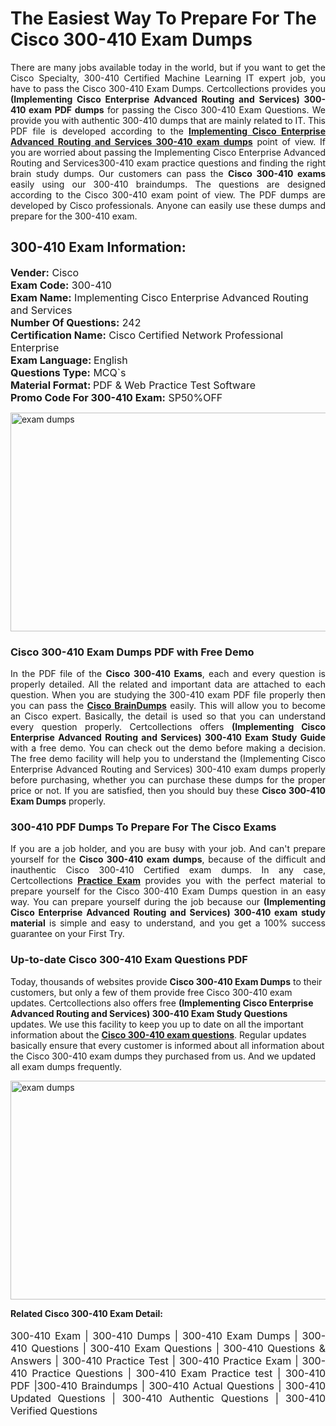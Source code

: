 <h1>The Easiest Way To Prepare For The Cisco 300-410 Exam Dumps</h1> <p style="text-align:justify">There are many jobs available today in the world, but if you want to get the Cisco Specialty, 300-410 Certified Machine Learning IT expert job, you have to pass the Cisco 300-410 Exam Dumps. Certcollections provides you <strong>(Implementing Cisco Enterprise Advanced Routing and Services) 300-410 exam PDF dumps</strong> for passing the Cisco 300-410 Exam Questions. We provide you with authentic 300-410 dumps that are mainly related to IT. This PDF file is developed according to the <a href="https://www.certsofficial.com/cisco/300-410-questions"><strong>Implementing Cisco Enterprise Advanced Routing and Services 300-410 exam dumps</strong></a> point of view. If you are worried about passing the Implementing Cisco Enterprise Advanced Routing and Services300-410 exam practice questions and finding the right brain study dumps. Our customers can pass the <strong>Cisco 300-410 exams </strong>easily using our 300-410 braindumps. The questions are designed according to the Cisco 300-410 exam point of view. The PDF dumps are developed by Cisco professionals. Anyone can easily use these dumps and prepare for the 300-410 exam.</p> <h2><strong>300-410 Exam Information:</strong></h2> <p><span style="font-size:16px"><strong>Vender:</strong> Cisco<br /> <strong>Exam Code:</strong> 300-410<br /> <strong>Exam Name:</strong> Implementing Cisco Enterprise Advanced Routing and Services<br /> <strong>Number Of Questions:</strong> 242<br /> <strong>Certification Name:</strong> Cisco Certified Network Professional Enterprise<br /> <strong>Exam Language: </strong>English<br /> <strong>Questions Type:</strong> MCQ`s<br /> <strong>Material Format: </strong>PDF & Web Practice Test Software<br /> <strong>Promo Code For 300-410 Exam:</strong> SP50%OFF</span></p> <p><a href="https://www.certsofficial.com/cisco/300-410-questions" rel="no-follow"><img alt="exam dumps" src="https://www.certcollections.com/uploads/content/certsofficial.jpg" style="height:350px; width:750px" /></a></p> <h3><strong>Cisco 300-410 Exam Dumps PDF with Free Demo</strong></h3> <p style="text-align:justify">In the PDF file of the <strong>Cisco 300-410 Exams</strong>, each and every question is properly detailed. All the related and important data are attached to each question. When you are studying the 300-410 exam PDF file properly then you can pass the <a href="https://www.certsofficial.com/cisco-dumps"><strong>Cisco BrainDumps</strong></a> easily. This will allow you to become an Cisco expert. Basically, the detail is used so that you can understand every question properly. Certcollections offers <strong>(Implementing Cisco Enterprise Advanced Routing and Services) 300-410 Exam Study Guide</strong> with a free demo. You can check out the demo before making a decision. The free demo facility will help you to understand the (Implementing Cisco Enterprise Advanced Routing and Services) 300-410 exam dumps properly before purchasing, whether you can purchase these dumps for the proper price or not. If you are satisfied, then you should buy these <strong>Cisco 300-410 Exam Dumps</strong> properly.</p> <h3><strong>300-410 PDF Dumps To Prepare For The Cisco Exams</strong></h3> <p style="text-align:justify">If you are a job holder, and you are busy with your job. And can't prepare yourself for the <strong>Cisco 300-410 exam dumps</strong>, because of the difficult and inauthentic Cisco 300-410 Certified exam dumps. In any case, Certcollections <strong><a href="https://www.certsofficial.com/">Practice Exam</a></strong> provides you with the perfect material to prepare yourself for the Cisco 300-410 Exam Dumps question in an easy way. You can prepare yourself during the job because our <strong>(Implementing Cisco Enterprise Advanced Routing and Services) 300-410 exam study material</strong> is simple and easy to understand, and you get a 100% success guarantee on your First Try.</p> <h3><strong>Up-to-date Cisco 300-410 Exam Questions PDF</strong></h3> <p>Today, thousands of websites provide <strong>Cisco 300-410 Exam Dumps</strong> to their customers, but only a few of them provide free Cisco 300-410 exam updates. Certcollections also offers free <strong>(Implementing Cisco Enterprise Advanced Routing and Services) 300-410 Exam Study Questions</strong> updates. We use this facility to keep you up to date on all the important information about the <a href="https://www.certsofficial.com/cisco/300-410-questions"><strong>Cisco 300-410 exam questions</strong></a>. Regular updates basically ensure that every customer is informed about all information about the Cisco 300-410 exam dumps they purchased from us. And we updated all exam dumps frequently.</p> <p><a href="https://www.certsofficial.com/cisco/300-410-questions"><img alt="exam dumps " src="https://www.certcollections.com/uploads/content/certsofficial2.jpg" style="height:350px; width:750px" /></a></p> <p style="text-align:justify"><span style="font-size:14px"><strong>Related Cisco 300-410 Exam Detail:</strong></span><br /> <br /> <span style="font-size:16px">300-410 Exam | 300-410 Dumps | 300-410 Exam Dumps | 300-410 Questions | 300-410 Exam Questions | 300-410 Questions & Answers | 300-410 Practice Test | 300-410 Practice Exam | 300-410 Practice Questions | 300-410 Exam Practice test | 300-410 PDF |300-410 Braindumps | 300-410 Actual Questions | 300-410 Updated Questions | 300-410 Authentic Questions | 300-410 Verified Questions</span></p>
